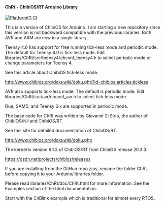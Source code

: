 #### ChRt - ChibiOS/RT Arduino Library

[![PlatformIO CI](https://github.com/brunob45/ChRt/actions/workflows/compile.yaml/badge.svg)](https://github.com/brunob45/ChRt/actions/workflows/compile.yaml)

This is a version of ChibiOS for Arduino.
I am starting a new repository since this version is not backward
compatible with the previous libraries. Both AVR and ARM are now in
a single library.

Teensy 4.0 has support for free running tick-less mode and periodic mode.
The default for Teensy 4.0 is tick-less mode. Edit 
libraries/ChRt/src/teensy4/chconf_teensy4.h to select periodic mode
or change parameters for Teensy 4.

See this article about ChibiOS tick-less mode:

http://www.chibios.org/dokuwiki/doku.php?id=chibios:articles:tickless

AVR also supports tick-less mode.  The default is periodic mode.  Edit
libraries/ChRt/src/avr/chconf_avr.h to select tick-less mode.


Due, SAMD, and Teensy 3.x are supported in periodic mode.

The base code for ChRt was written by Giovanni Di Sirio, the author
of ChibiOS/Nil and ChibiOS/RT.

See this site for detailed documentation of ChibiOS/RT.

http://www.chibios.org/dokuwiki/doku.php

The kernel is version 6.1.3 of ChibiOS/RT from ChibiOS release 20.3.3.

https://osdn.net/projects/chibios/releases

If you are installing from the GitHub repo zips, rename the folder ChRt
before copying it to your Arduino/libraries folder.

Please read libraries/ChRt/doc/ChRt.html for more information.  See the 
Examples section of the html documentation.

Start with the ChBlink example which is traditional for almost every RTOS.

